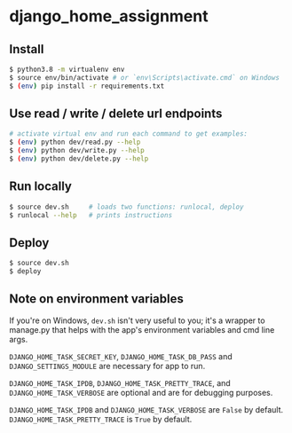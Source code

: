 # django_home_assignment

## Install

```bash
$ python3.8 -m virtualenv env
$ source env/bin/activate # or `env\Scripts\activate.cmd` on Windows
$ (env) pip install -r requirements.txt
```

## Use read / write / delete url endpoints

```bash
# activate virtual env and run each command to get examples:
$ (env) python dev/read.py --help
$ (env) python dev/write.py --help
$ (env) python dev/delete.py --help
```

## Run locally

```bash
$ source dev.sh     # loads two functions: runlocal, deploy
$ runlocal --help   # prints instructions
```

## Deploy

```bash
$ source dev.sh
$ deploy
```

## Note on environment variables

If you're on Windows, `dev.sh` isn't very useful to you; it's a wrapper to manage.py that helps with the app's environment variables and cmd line args.

`DJANGO_HOME_TASK_SECRET_KEY`, `DJANGO_HOME_TASK_DB_PASS` and `DJANGO_SETTINGS_MODULE` are necessary for app
to run.

`DJANGO_HOME_TASK_IPDB`, `DJANGO_HOME_TASK_PRETTY_TRACE`, and `DJANGO_HOME_TASK_VERBOSE` are optional and are for debugging purposes.

`DJANGO_HOME_TASK_IPDB` and `DJANGO_HOME_TASK_VERBOSE` are `False` by default. `DJANGO_HOME_TASK_PRETTY_TRACE` is `True` by default.